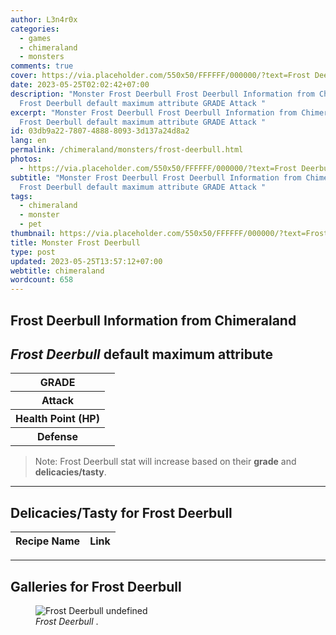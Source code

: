 ```yaml
---
author: L3n4r0x
categories:
  - games
  - chimeraland
  - monsters
comments: true
cover: https://via.placeholder.com/550x50/FFFFFF/000000/?text=Frost Deerbull
date: 2023-05-25T02:02:42+07:00
description: "Monster Frost Deerbull Frost Deerbull Information from Chimeraland
  Frost Deerbull default maximum attribute GRADE Attack "
excerpt: "Monster Frost Deerbull Frost Deerbull Information from Chimeraland
  Frost Deerbull default maximum attribute GRADE Attack "
id: 03db9a22-7807-4888-8093-3d137a24d8a2
lang: en
permalink: /chimeraland/monsters/frost-deerbull.html
photos:
  - https://via.placeholder.com/550x50/FFFFFF/000000/?text=Frost Deerbull
subtitle: "Monster Frost Deerbull Frost Deerbull Information from Chimeraland
  Frost Deerbull default maximum attribute GRADE Attack "
tags:
  - chimeraland
  - monster
  - pet
thumbnail: https://via.placeholder.com/550x50/FFFFFF/000000/?text=Frost Deerbull
title: Monster Frost Deerbull
type: post
updated: 2023-05-25T13:57:12+07:00
webtitle: chimeraland
wordcount: 658
---
```


<link
  rel="stylesheet"
  href="https://rawcdn.githack.com/dimaslanjaka/Web-Manajemen/870a349/css/bootstrap-5-3-0-alpha3-wrapper.css"
/>
<section id="bootstrap-wrapper">
  <div data-bs-theme="dark">
    <h2>Frost Deerbull Information from Chimeraland</h2>
    <h2 id="attribute"><i>Frost Deerbull</i> default maximum attribute</h2>
    <div class="row">
      <div class="col mb-2">
        <div class="card">
          <div class="card-body">
            <table>
              <tr>
                <th>GRADE</th>
                <td><br /></td>
              </tr>
              <tr>
                <th>Attack</th>
                <td></td>
              </tr>
              <tr>
                <th>Health Point (HP)</th>
                <td></td>
              </tr>
              <tr>
                <th>Defense</th>
                <td></td>
              </tr>
            </table>
          </div>
        </div>
      </div>
    </div>
    <blockquote class="bd-callout bd-callout-warning">
      Note: Frost Deerbull stat will increase based on their <b>grade</b> and
      <b>delicacies/tasty</b>.
    </blockquote>
    <hr />
    <h2 id="delicacies">Delicacies/Tasty for Frost Deerbull</h2>
    <div class="card">
      <div class="card-body">
        <div class="table-responsive">
          <table class="table table-striped">
            <thead>
              <tr>
                <th>Recipe Name</th>
                <th>Link</th>
              </tr>
            </thead>
            <tbody></tbody>
          </table>
        </div>
      </div>
    </div>
    <hr />
    <div id="gallery">
      <h2>Galleries for Frost Deerbull</h2>
      <div class="row">
        <div class="col-lg-6 col-12">
          <figure>
            <img
              src="https://www.webmanajemen.com/undefined"
              alt="Frost Deerbull undefined"
            />
            <figcaption style="word-wrap: break-word">
              <i>Frost Deerbull</i> .
            </figcaption>
          </figure>
        </div>
      </div>
    </div>
  </div>
</section>